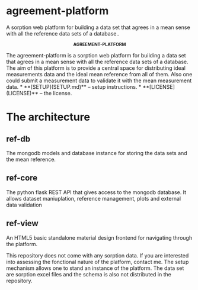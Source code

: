 # agreement-platform
A sorption web platform for building a data set that agrees in a mean sense with all the reference data sets of a database..
<p align="center"><sup><strong>
AGREEMENT-PLATFORM
</strong></sup></p>
The agreement-platform is a sorption web platform for building a data set that agrees in a mean sense with all the reference data sets of a database.
The aim of this platform is to provide a central space for distributing ideal measurements data and the ideal mean reference from all of them.
Also one could submit a measurement data to validate it with the mean measurement data.
* **[SETUP](SETUP.md)** – setup instructions.
* **[LICENSE](LICENSE)** – the license.

# The architecture
## ref-db
The mongodb models and database instance for storing the data sets and the mean
reference.

## ref-core
The python flask REST API that gives access to the mongodb database.
It allows dataset maniuplation, reference management, plots and external data 
validation

## ref-view
An HTML5 basic standalone material design frontend for navigating through the platform.

This repository does not come with any sorption data. If you are interested into assessing
the fonctional nature of the platform, contact me.
The setup mechanism allows one to stand an instance of the platform.
The data set are sorption excel files and the schema is also not distributed in the 
repository.

